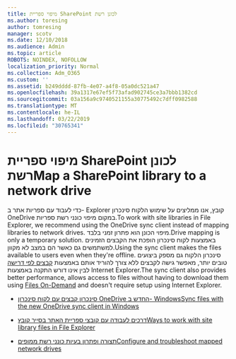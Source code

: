 ```yaml
---
title: מיפוי ספריית SharePoint לכונן רשת
ms.author: toresing
author: tomresing
manager: scotv
ms.date: 12/10/2018
ms.audience: Admin
ms.topic: article
ROBOTS: NOINDEX, NOFOLLOW
localization_priority: Normal
ms.collection: Adm_O365
ms.custom: ''
ms.assetid: b249dddd-87fb-4e07-a4f8-05a0dc521a47
ms.openlocfilehash: 39a1317e67ef5f73afad902745ce3a7bbb1382cd
ms.sourcegitcommit: 03a156a9c9740521155a30775492c7dff0982588
ms.translationtype: MT
ms.contentlocale: he-IL
ms.lasthandoff: 03/22/2019
ms.locfileid: "30765341"
---
```

# <a name="map-a-sharepoint-library-to-a-network-drive"></a><span data-ttu-id="3696e-102">מיפוי ספריית SharePoint לכונן רשת</span><span class="sxs-lookup"><span data-stu-id="3696e-102">Map a SharePoint library to a network drive</span></span>

<span data-ttu-id="3696e-103">כדי לעבוד עם ספריות אתר ב- Explorer קובץ, אנו ממליצים על שימוש הלקוח סינכרון OneDrive במקום מיפוי כונני רשת ספריות.</span><span class="sxs-lookup"><span data-stu-id="3696e-103">To work with site libraries in File Explorer, we recommend using the OneDrive sync client instead of mapping libraries to network drives.</span></span> <span data-ttu-id="3696e-104">מיפוי הכונן הוא פתרון זמני בלבד.</span><span class="sxs-lookup"><span data-stu-id="3696e-104">Drive mapping is only a temporary solution.</span></span> <span data-ttu-id="3696e-105">באמצעות לקוח סינכרון הופכת את הקבצים הזמינים למשתמשים גם כאשר הם במצב לא מקוון.</span><span class="sxs-lookup"><span data-stu-id="3696e-105">Using the sync client makes the files available to users even when they're offline.</span></span> <span data-ttu-id="3696e-106">סינכרון הלקוח גם מספק ביצועים טובים יותר, מאפשר גישה לקבצים ללא צורך להוריד אותם באמצעות [קבצים לפי דרישה](https://support.office.com/article/Learn-about-OneDrive-Files-On-Demand-0E6860D3-D9F3-4971-B321-7092438FB38E) לבין אינו דורש התקנה באמצעות Internet Explorer.</span><span class="sxs-lookup"><span data-stu-id="3696e-106">The sync client also provides better performance, allows access to files without having to download them using [Files On-Demand](https://support.office.com/article/Learn-about-OneDrive-Files-On-Demand-0E6860D3-D9F3-4971-B321-7092438FB38E) and doesn't require setup using Internet Explorer.</span></span> 
  
- [<span data-ttu-id="3696e-107">סינכרון קבצים עם לקוח סינכרון OneDrive החדש ב- Windows</span><span class="sxs-lookup"><span data-stu-id="3696e-107">Sync files with the new OneDrive sync client in Windows</span></span>](https://go.microsoft.com/fwlink/?linkid=866427)
    
- [<span data-ttu-id="3696e-108">דרכים לעבודה עם קובצי ספריית האתר בסייר קובץ</span><span class="sxs-lookup"><span data-stu-id="3696e-108">Ways to work with site library files in File Explorer</span></span>](https://go.microsoft.com/fwlink/?linkid=866291)
    
- [<span data-ttu-id="3696e-109">תצורה ופתרון בעיות כונני רשת ממופים</span><span class="sxs-lookup"><span data-stu-id="3696e-109">Configure and troubleshoot mapped network drives</span></span>](https://support.microsoft.com/kb/2616712)
    

